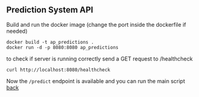 ## Prediction System API

Build and run the docker image
(change the port inside the dockerfile if needed)
```
docker build -t ap_predictions .
docker run -d -p 8080:8080 ap_predictions
```

to check if server is running correctly send a GET request to /healthcheck
```
curl http://localhost:8080/healthcheck
```

Now the `/predict` endpoint is available and you can run the main script \
[back](https://github.com/Cesarmosqueira/Autoposture/tree/master#readme)
